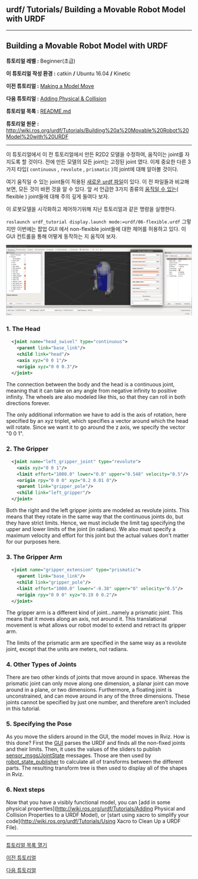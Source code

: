 ## urdf/ Tutorials/ Building a Movable Robot Model with URDF



------

## Building a Movable Robot Model with URDF

**튜토리얼 레벨 :**  Beginner(초급)

**이 튜토리얼 작성 환경 :**  catkin **/** Ubuntu 16.04 **/** Kinetic

**이전 튜토리얼 :** [Making a Model Move](./urdf_1_building_visual_robot_model.md)

**다음 튜토리얼 :** [Adding Physical & Collision](./urdf_3_adding_physical_n_collision.md)

**튜토리얼 목록 :** [README.md](../README.md)

**튜토리얼 원문 :** <http://wiki.ros.org/urdf/Tutorials/Building%20a%20Movable%20Robot%20Model%20with%20URDF>

------

이 튜토리얼에서 이 전 튜토리얼에서 만든 R2D2 모델을 수정하여, 움직이는 joint를 자지도록 할 것이다. 전에 만든 모델의 모든 joint는 고정된 joint 였다. 이제 중요한 다른 3가지 타입( `continuous` , `revolute` , `prismatic` )의 joint에 대해 알아볼 것이다.



여기 움직일 수 있는 joint들이 적용된 [새로운 urdf 파일](https://github.com/ros/urdf_tutorial/tree/master/urdf/06-flexible.urdf)이 있다. 이 전 파일들과 비교해 보면, 모든 것이 바뀐 것을 알 수 있다. 앞 서 언급한 3가지 종류의 <u>움직일 수 있는</u>( flexible ) joint들에 대해 주의 깊게 들여다 보자.

이 로봇모델을 시각화하고 제어하기위해 지난 튜토리얼과 같은 명령을 실행한다. 

`roslaunch urdf_tutorial display.launch mode:=urdf/06-flexible.urdf` 그렇지만 이번에는 팝업 GUI 에서 non-flexible joint들에 대한 제어를 허용하고 있다. 이 GUI 컨트롤을 통해 어떻게 동작하는 지 움직여 보자.

![](../img/urdf2_6_flexible.png) 



### 1. The Head

```xml
  <joint name="head_swivel" type="continuous">
    <parent link="base_link"/>
    <child link="head"/>
    <axis xyz="0 0 1"/>
    <origin xyz="0 0 0.3"/>
  </joint>
```

The connection between the body and the head is a continuous joint, meaning that it can take on any angle from negative infinity to positive infinity. The wheels are also modeled like this, so that they can roll in both directions forever.

The only additional information we have to add is the axis of rotation, here specified by an xyz triplet, which specifies a vector around which the head will rotate. Since we want it to go around the z axis, we specify the vector "0 0 1".



### 2. The Gripper

```xml
  <joint name="left_gripper_joint" type="revolute">
    <axis xyz="0 0 1"/>
    <limit effort="1000.0" lower="0.0" upper="0.548" velocity="0.5"/>
    <origin rpy="0 0 0" xyz="0.2 0.01 0"/>
    <parent link="gripper_pole"/>
    <child link="left_gripper"/>
  </joint>
```

Both the right and the left gripper joints are modeled as revolute joints. This means that they rotate in the same way that the continuous joints do, but they have strict limits. Hence, we must include the limit tag specifying the upper and lower limits of the joint (in radians). We also must specify a maximum velocity and effort for this joint but the actual values don't matter for our purposes here.



### 3. The Gripper Arm

```xml
  <joint name="gripper_extension" type="prismatic">
    <parent link="base_link"/>
    <child link="gripper_pole"/>
    <limit effort="1000.0" lower="-0.38" upper="0" velocity="0.5"/>
    <origin rpy="0 0 0" xyz="0.19 0 0.2"/>
  </joint>
```

The gripper arm is a different kind of joint...namely a prismatic joint. This means that it moves along an axis, not around it. This translational movement is what allows our robot model to extend and retract its gripper arm.

The limits of the prismatic arm are specified in the same way as a revolute joint, except that the units are meters, not radians.



### 4. Other Types of Joints

There are two other kinds of joints that move around in space. Whereas the prismatic joint can only move along one dimension, a planar joint can move around in a plane, or two dimensions. Furthermore, a floating joint is unconstrained, and can move around in any of the three dimensions. These joints cannot be specified by just one number, and therefore aren’t included in this tutorial.




### 5. Specifying the Pose

As you move the sliders around in the GUI, the model moves in Rviz. How is this done? First the [GUI](http://wiki.ros.org/joint_state_publisher) parses the URDF and finds all the non-fixed joints and their limits. Then, it uses the values of the sliders to publish [sensor_msgs/JointState](http://docs.ros.org/api/sensor_msgs/html/msg/JointState.html) messages. Those are then used by [robot_state_publisher](http://wiki.ros.org/robot_state_publisher) to calculate all of transforms between the different parts. The resulting transform tree is then used to display all of the shapes in Rviz.



### 6. Next steps

Now that you have a visibly functional model, you can [add in some physical properties](http://wiki.ros.org/urdf/Tutorials/Adding Physical and Collision Properties to a URDF Model), or [start using xacro to simplify your code](http://wiki.ros.org/urdf/Tutorials/Using Xacro to Clean Up a URDF File).





---

[튜토리얼 목록 열기](../README.md)

[이전 튜토리얼](./urdf_1_building_visual_robot_model.md)

[다음 튜토리얼](./urdf_3_adding_physical_n_collision.md)

